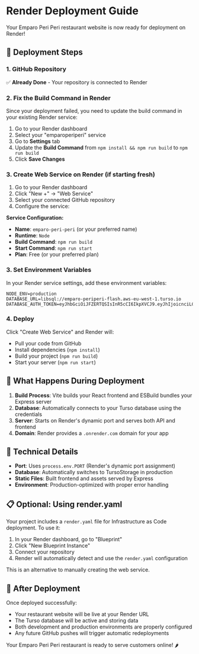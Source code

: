 # Render Deployment Guide

Your Emparo Peri Peri restaurant website is now ready for deployment on Render!

## 🚀 Deployment Steps

### 1. GitHub Repository
✅ **Already Done** - Your repository is connected to Render

### 2. Fix the Build Command in Render

Since your deployment failed, you need to update the build command in your existing Render service:

1. Go to your Render dashboard
2. Select your "emparoperiperi" service
3. Go to **Settings** tab
4. Update the **Build Command** from `npm install && npm run build` to `npm run build`
5. Click **Save Changes**

### 3. Create Web Service on Render (if starting fresh)

1. Go to your Render dashboard
2. Click "New +" → "Web Service"
3. Select your connected GitHub repository
4. Configure the service:

**Service Configuration:**
- **Name**: `emparo-peri-peri` (or your preferred name)
- **Runtime**: `Node`
- **Build Command**: `npm run build`
- **Start Command**: `npm run start`
- **Plan**: Free (or your preferred plan)

### 3. Set Environment Variables

In your Render service settings, add these environment variables:

```
NODE_ENV=production
DATABASE_URL=libsql://emparo-periperi-flash.aws-eu-west-1.turso.io
DATABASE_AUTH_TOKEN=eyJhbGciOiJFZERTQSIsInR5cCI6IkpXVCJ9.eyJhIjoicnciLCJpYXQiOjE3NTE1NzQ4NTUsImlkIjoiNGNiZGQ0MjctZmY2NS00YzZkLTlkY2QtNGMwYTEwODkzNTUwIiwicmlkIjoiNDYzOGQ5OTQtM2IzNS00NGQ3LWI3MTYtNTExYWMwZmRmMWYzIn0.WT2WtMqRmH9boYKl6xUYycnn5_1bOhvFGrvzQc_IBuhQRcXtgerDCEmIGlOA0gcQSGHsBKrewcQ8oPsp7P7DCg
```

### 4. Deploy

Click "Create Web Service" and Render will:
- Pull your code from GitHub
- Install dependencies (`npm install`)
- Build your project (`npm run build`)
- Start your server (`npm run start`)

## 🎯 What Happens During Deployment

1. **Build Process**: Vite builds your React frontend and ESBuild bundles your Express server
2. **Database**: Automatically connects to your Turso database using the credentials
3. **Server**: Starts on Render's dynamic port and serves both API and frontend
4. **Domain**: Render provides a `.onrender.com` domain for your app

## 🔧 Technical Details

- **Port**: Uses `process.env.PORT` (Render's dynamic port assignment)
- **Database**: Automatically switches to TursoStorage in production
- **Static Files**: Built frontend and assets served by Express
- **Environment**: Production-optimized with proper error handling

## 📋 Optional: Using render.yaml

Your project includes a `render.yaml` file for Infrastructure as Code deployment. To use it:

1. In your Render dashboard, go to "Blueprint"
2. Click "New Blueprint Instance"
3. Connect your repository
4. Render will automatically detect and use the `render.yaml` configuration

This is an alternative to manually creating the web service.

## 🎉 After Deployment

Once deployed successfully:
- Your restaurant website will be live at your Render URL
- The Turso database will be active and storing data
- Both development and production environments are properly configured
- Any future GitHub pushes will trigger automatic redeployments

Your Emparo Peri Peri restaurant is ready to serve customers online! 🌶️